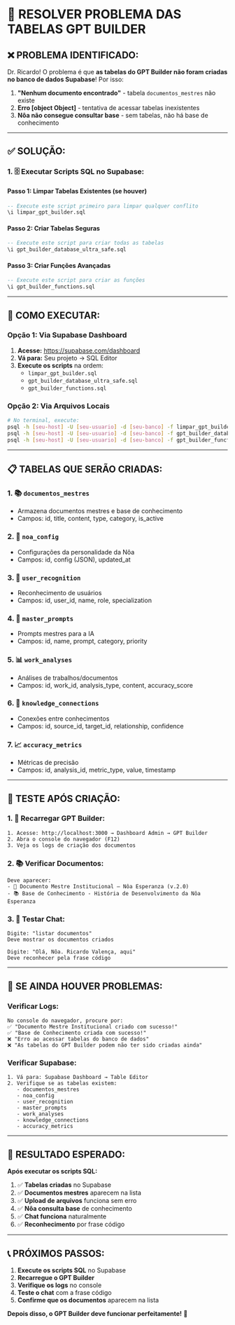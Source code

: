 # 🚨 RESOLVER PROBLEMA DAS TABELAS GPT BUILDER

## ❌ **PROBLEMA IDENTIFICADO:**

Dr. Ricardo! O problema é que **as tabelas do GPT Builder não foram criadas no banco de dados Supabase**! Por isso:

1. **"Nenhum documento encontrado"** - tabela `documentos_mestres` não existe
2. **Erro [object Object]** - tentativa de acessar tabelas inexistentes
3. **Nôa não consegue consultar base** - sem tabelas, não há base de conhecimento

---

## ✅ **SOLUÇÃO:**

### **1. 🗄️ Executar Scripts SQL no Supabase:**

#### **Passo 1: Limpar Tabelas Existentes (se houver)**
```sql
-- Execute este script primeiro para limpar qualquer conflito
\i limpar_gpt_builder.sql
```

#### **Passo 2: Criar Tabelas Seguras**
```sql
-- Execute este script para criar todas as tabelas
\i gpt_builder_database_ultra_safe.sql
```

#### **Passo 3: Criar Funções Avançadas**
```sql
-- Execute este script para criar as funções
\i gpt_builder_functions.sql
```

---

## 🔧 **COMO EXECUTAR:**

### **Opção 1: Via Supabase Dashboard**
1. **Acesse:** https://supabase.com/dashboard
2. **Vá para:** Seu projeto → SQL Editor
3. **Execute os scripts** na ordem:
   - `limpar_gpt_builder.sql`
   - `gpt_builder_database_ultra_safe.sql`
   - `gpt_builder_functions.sql`

### **Opção 2: Via Arquivos Locais**
```bash
# No terminal, execute:
psql -h [seu-host] -U [seu-usuario] -d [seu-banco] -f limpar_gpt_builder.sql
psql -h [seu-host] -U [seu-usuario] -d [seu-banco] -f gpt_builder_database_ultra_safe.sql
psql -h [seu-host] -U [seu-usuario] -d [seu-banco] -f gpt_builder_functions.sql
```

---

## 📋 **TABELAS QUE SERÃO CRIADAS:**

### **1. 📚 `documentos_mestres`**
- Armazena documentos mestres e base de conhecimento
- Campos: id, title, content, type, category, is_active

### **2. 🔧 `noa_config`**
- Configurações da personalidade da Nôa
- Campos: id, config (JSON), updated_at

### **3. 👤 `user_recognition`**
- Reconhecimento de usuários
- Campos: id, user_id, name, role, specialization

### **4. 📝 `master_prompts`**
- Prompts mestres para a IA
- Campos: id, name, prompt, category, priority

### **5. 📊 `work_analyses`**
- Análises de trabalhos/documentos
- Campos: id, work_id, analysis_type, content, accuracy_score

### **6. 🔗 `knowledge_connections`**
- Conexões entre conhecimentos
- Campos: id, source_id, target_id, relationship, confidence

### **7. 📈 `accuracy_metrics`**
- Métricas de precisão
- Campos: id, analysis_id, metric_type, value, timestamp

---

## 🧪 **TESTE APÓS CRIAÇÃO:**

### **1. 🔄 Recarregar GPT Builder:**
```
1. Acesse: http://localhost:3000 → Dashboard Admin → GPT Builder
2. Abra o console do navegador (F12)
3. Veja os logs de criação dos documentos
```

### **2. 📚 Verificar Documentos:**
```
Deve aparecer:
- 📘 Documento Mestre Institucional – Nôa Esperanza (v.2.0)
- 📚 Base de Conhecimento - História de Desenvolvimento da Nôa Esperanza
```

### **3. 💬 Testar Chat:**
```
Digite: "listar documentos"
Deve mostrar os documentos criados

Digite: "Olá, Nôa. Ricardo Valença, aqui"
Deve reconhecer pela frase código
```

---

## 🚨 **SE AINDA HOUVER PROBLEMAS:**

### **Verificar Logs:**
```
No console do navegador, procure por:
✅ "Documento Mestre Institucional criado com sucesso!"
✅ "Base de Conhecimento criada com sucesso!"
❌ "Erro ao acessar tabelas do banco de dados"
❌ "As tabelas do GPT Builder podem não ter sido criadas ainda"
```

### **Verificar Supabase:**
```
1. Vá para: Supabase Dashboard → Table Editor
2. Verifique se as tabelas existem:
   - documentos_mestres
   - noa_config
   - user_recognition
   - master_prompts
   - work_analyses
   - knowledge_connections
   - accuracy_metrics
```

---

## 🎯 **RESULTADO ESPERADO:**

**Após executar os scripts SQL:**
1. ✅ **Tabelas criadas** no Supabase
2. ✅ **Documentos mestres** aparecem na lista
3. ✅ **Upload de arquivos** funciona sem erro
4. ✅ **Nôa consulta base** de conhecimento
5. ✅ **Chat funciona** naturalmente
6. ✅ **Reconhecimento** por frase código

---

## 📞 **PRÓXIMOS PASSOS:**

1. **Execute os scripts SQL** no Supabase
2. **Recarregue o GPT Builder**
3. **Verifique os logs** no console
4. **Teste o chat** com a frase código
5. **Confirme que os documentos** aparecem na lista

**Depois disso, o GPT Builder deve funcionar perfeitamente!** 🚀
